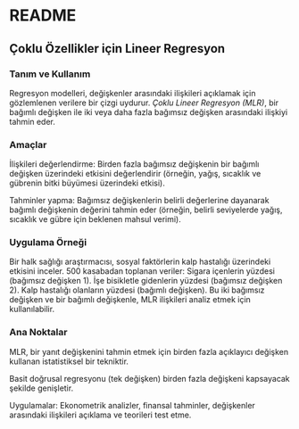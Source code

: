 # README

## Çoklu Özellikler için Lineer Regresyon

### Tanım ve Kullanım
Regresyon modelleri, değişkenler arasındaki ilişkileri açıklamak için gözlemlenen verilere bir çizgi uydurur. *Çoklu Lineer Regresyon (MLR)*, bir bağımlı değişken ile iki veya daha fazla bağımsız değişken arasındaki ilişkiyi tahmin eder.

### Amaçlar
İlişkileri değerlendirme: Birden fazla bağımsız değişkenin bir bağımlı değişken üzerindeki etkisini değerlendirir (örneğin, yağış, sıcaklık ve gübrenin bitki büyümesi üzerindeki etkisi).

Tahminler yapma: Bağımsız değişkenlerin belirli değerlerine dayanarak bağımlı değişkenin değerini tahmin eder (örneğin, belirli seviyelerde yağış, sıcaklık ve gübre için beklenen mahsul verimi).

### Uygulama Örneği
Bir halk sağlığı araştırmacısı, sosyal faktörlerin kalp hastalığı üzerindeki etkisini inceler. 500 kasabadan toplanan veriler:
Sigara içenlerin yüzdesi (bağımsız değişken 1).
İşe bisikletle gidenlerin yüzdesi (bağımsız değişken 2).
Kalp hastalığı olanların yüzdesi (bağımlı değişken).
Bu iki bağımsız değişken ve bir bağımlı değişkenle, MLR ilişkileri analiz etmek için kullanılabilir.

### Ana Noktalar

MLR, bir yanıt değişkenini tahmin etmek için birden fazla açıklayıcı değişken kullanan istatistiksel bir tekniktir.

Basit doğrusal regresyonu (tek değişken) birden fazla değişkeni kapsayacak şekilde genişletir.

Uygulamalar: Ekonometrik analizler, finansal tahminler, değişkenler arasındaki ilişkileri açıklama ve teorileri test etme.



